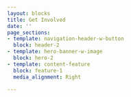 ```yaml
---
layout: blocks
title: Get Involved
date: ''
page_sections:
- template: navigation-header-w-button
  block: header-2
- template: hero-banner-w-image
  block: hero-2
- template: content-feature
  block: feature-1
  media_alignment: Right

---
```

